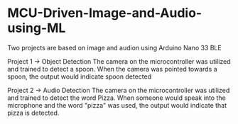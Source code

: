 # MCU-Driven-Image-and-Audio-using-ML

Two projects are based on image and audion using Arduino Nano 33 BLE

Project 1 -> Object Detection
The camera on the microcontroller was utilized and trained to detect a spoon. When the camera was pointed towards a spoon, the output would indicate spoon detected

Project 2 -> Audio Detection
The camera on the microcontroller was utilized and trained to detect the word Pizza. When someone would speak into the microphone and the word "pizza" was used, the output would indicate that pizza is detected.
